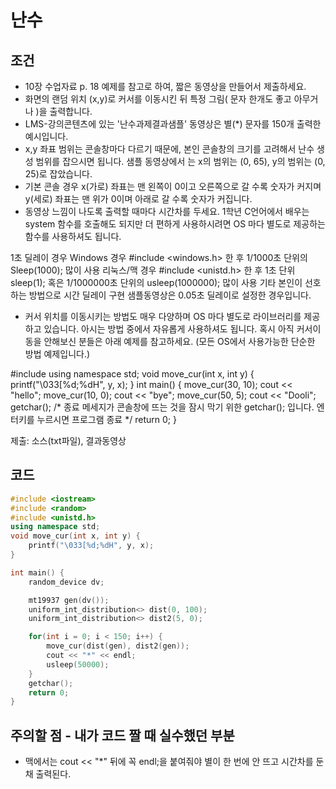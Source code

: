 # 난수

## 조건
- 10장 수업자료 p. 18 예제를 참고로 하여, 짧은 동영상을 만들어서 제출하세요.
- 화면의 랜덤 위치 (x,y)로 커서를 이동시킨 뒤 특정 그림( 문자 한개도 좋고 아무거나 )을 출력합니다.
- LMS-강의콘텐츠에 있는 '난수과제결과샘플' 동영상은 별(*) 문자를 150개 출력한 예시입니다.
- x,y 좌표 범위는 콘솔창마다 다르기 때문에, 본인 콘솔창의 크기를 고려해서 난수 생성 범위를 잡으시면 됩니다.
  샘플 동영상에서 는 x의 범위는 (0, 65), y의 범위는 (0, 25)로 잡았습니다.  
- 기본 콘솔 경우 x(가로) 좌표는 맨 왼쪽이 0이고 오른쪽으로 갈 수록 숫자가 커지며
  y(세로) 좌표는 맨 위가 0이며 아래로 갈 수록 숫자가 커집니다.
- 동영상 느낌이 나도록 출력할 때마다 시간차를 두세요.
  1학년 C언어에서 배우는 system 함수를 호출해도 되지만
  더 편하게 사용하시려면 OS 마다 별도로 제공하는 함수를 사용하셔도 됩니다.

1초 딜레이 경우 Windows 경우 #include <windows.h> 한 후 1/1000초 단위의 Sleep(1000); 많이 사용
리눅스/맥 경우 #include <unistd.h> 한 후 1초 단위 sleep(1); 혹은 1/1000000초 단위의 usleep(1000000); 많이 사용
기타 본인이 선호하는 방법으로 시간 딜레이 구현
샘플동영상은 0.05초 딜레이로 설정한 경우입니다. 
 

- 커서 위치를 이동시키는 방법도 매우 다양하며 OS 마다 별도로 라이브러리를 제공하고 있습니다.
  아시는 방법 중에서 자유롭게 사용하셔도 됩니다.
  혹시 아직 커서이동을 안해보신 분들은 아래 예제를 참고하세요. (모든 OS에서 사용가능한 단순한 방법 예제입니다.)

#include <iostream>
using namespace std;
void move_cur(int x, int y) {
   printf("\033[%d;%dH", y, x);
}
int main() {
  move_cur(30, 10); cout << "hello";
  move_cur(10, 0); cout << "bye";
  move_cur(50, 5); cout << "Dooli";
  getchar();  /* 종료 메세지가 콘솔창에 뜨는 것을 잠시 막기 위한 getchar(); 입니다.
                  엔터키를 누르시면 프로그램 종료 */
  return 0;
}
 
제출: 소스(txt파일), 결과동영상 

## 코드
```C++
#include <iostream>
#include <random>
#include <unistd.h>
using namespace std;
void move_cur(int x, int y) {
    printf("\033[%d;%dH", y, x);
}

int main() {
    random_device dv;

    mt19937 gen(dv());
    uniform_int_distribution<> dist(0, 100);
    uniform_int_distribution<> dist2(5, 0);

    for(int i = 0; i < 150; i++) {
        move_cur(dist(gen), dist2(gen));
        cout << "*" << endl;
        usleep(50000);
    }
    getchar();
    return 0;
}
```
                           
## 주의할 점 - 내가 코드 짤 때 실수했던 부분
* 맥에서는 cout << "*" 뒤에 꼭 endl;을 붙여줘야 별이 한 번에 안 뜨고 시간차를 둔 채 출력된다.
